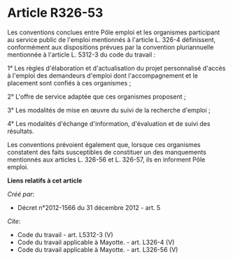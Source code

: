# Article R326-53

Les conventions conclues entre Pôle emploi et les organismes participant au service public de l'emploi mentionnés à l'article
L. 326-4 définissent, conformément aux dispositions prévues par la convention pluriannuelle mentionnée à l'article L. 5312-3
du code du travail : 

1° Les règles d'élaboration et d'actualisation du projet personnalisé d'accès à l'emploi des demandeurs d'emploi dont
l'accompagnement et le placement sont confiés à ces organismes ; 

2° L'offre de service adaptée que ces organismes proposent ; 

3° Les modalités de mise en œuvre du suivi de la recherche d'emploi ; 

4° Les modalités d'échange d'information, d'évaluation et de suivi des résultats. 

Les conventions prévoient également que, lorsque ces organismes constatent des faits susceptibles de constituer un des
manquements mentionnés aux articles L. 326-56 et L. 326-57, ils en informent Pôle emploi.

**Liens relatifs à cet article**

_Créé par_:

  - Décret n°2012-1566 du 31 décembre 2012 - art. 5

_Cite_:

  - Code du travail - art. L5312-3 (V)
  - Code du travail applicable à Mayotte. - art. L326-4 (V)
  - Code du travail applicable à Mayotte. - art. L326-56 (V)
